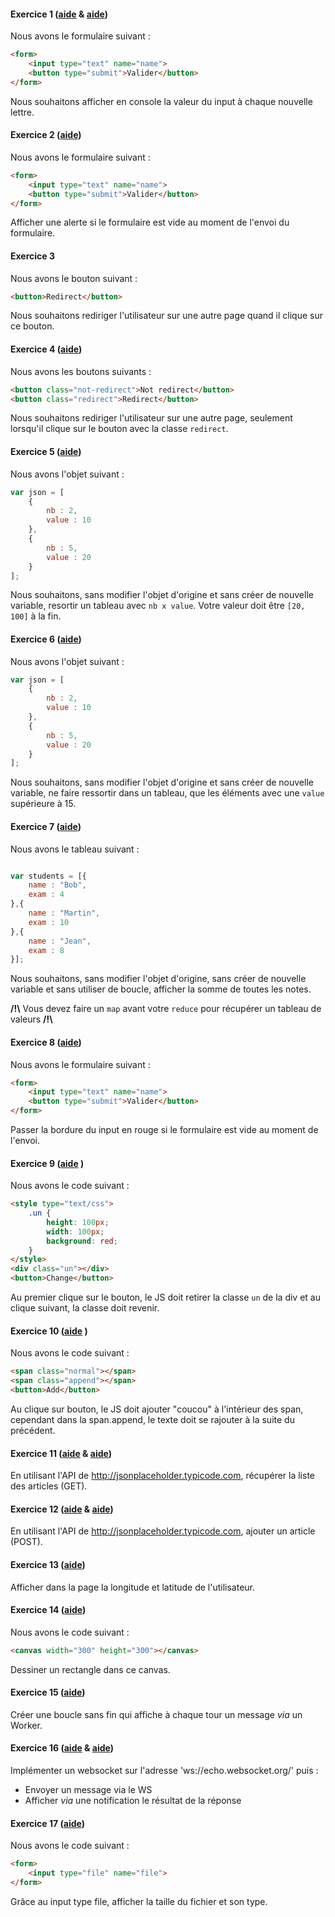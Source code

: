 #### Exercice 1 ([aide](https://developer.mozilla.org/en-US/docs/Web/Events) & [aide](https://developer.mozilla.org/en-US/docs/Web/Events/keyup))

Nous avons le formulaire suivant : 
```html
<form> 
	<input type="text" name="name">
	<button type="submit">Valider</button>
</form>
```

Nous souhaitons afficher en console la valeur du input à chaque nouvelle lettre.


#### Exercice 2 ([aide](https://developer.mozilla.org/en-US/docs/Web/API/Window/alert))


Nous avons le formulaire suivant : 

```html
<form> 
	<input type="text" name="name">
	<button type="submit">Valider</button>
</form>
```

Afficher une alerte si le formulaire est vide au moment de l'envoi du formulaire.

#### Exercice 3 

Nous avons le bouton suivant : 

```html
<button>Redirect</button>
```

Nous souhaitons rediriger l'utilisateur sur une autre page quand il clique sur ce bouton. 


#### Exercice 4  ([aide](https://developer.mozilla.org/en-US/docs/Web/API/Document/querySelector))

Nous avons les boutons suivants : 

```html
<button class="not-redirect">Not redirect</button>
<button class="redirect">Redirect</button>
```

Nous souhaitons rediriger l'utilisateur sur une autre page, seulement lorsqu'il clique sur le bouton avec la classe `redirect`. 

#### Exercice 5 ([aide](https://developer.mozilla.org/fr/docs/Web/JavaScript/Reference/Objets_globaux/Array/map))


Nous avons l'objet suivant : 
```js
var json = [
	{
		nb : 2, 
		value : 10
	},
	{
		nb : 5, 
		value : 20
	}
];
```

Nous souhaitons, sans modifier l'objet d'origine et sans créer de nouvelle variable, resortir un tableau avec `nb x value`. 
Votre valeur doit être `[20, 100]` à la fin. 

#### Exercice 6 ([aide](https://developer.mozilla.org/fr/docs/Web/JavaScript/Reference/Objets_globaux/Array/filter))


Nous avons l'objet suivant : 
```js
var json = [
	{
		nb : 2, 
		value : 10
	},
	{
		nb : 5, 
		value : 20
	}
];
```

Nous souhaitons, sans modifier l'objet d'origine et sans créer de nouvelle variable, ne faire ressortir dans un tableau, que les éléments avec une `value` supérieure à 15. 



#### Exercice 7 ([aide](https://developer.mozilla.org/fr/docs/Web/JavaScript/Reference/Objets_globaux/Array/reduce)) 


Nous avons le tableau suivant : 
```js

var students = [{
	name : "Bob", 
	exam : 4	
},{
	name : "Martin", 
	exam : 10	
},{
	name : "Jean", 
	exam : 8	
}];
```

Nous souhaitons, sans modifier l'objet d'origine, sans créer de nouvelle variable et sans utiliser de boucle, afficher la somme de toutes les notes.

__/!\\__ Vous devez faire un `map` avant votre `reduce` pour récupérer un tableau de valeurs __/!\\__



#### Exercice 8 ([aide](https://developer.mozilla.org/fr/docs/Web/API/HTMLElement/style)) 


Nous avons le formulaire suivant : 

```html
<form> 
	<input type="text" name="name">
	<button type="submit">Valider</button>
</form>
```

Passer la bordure du input en rouge si le formulaire est vide au moment de l'envoi.


#### Exercice 9 ([aide](https://developer.mozilla.org/fr/docs/Web/API/Element/classList) ) 

Nous avons le code suivant : 

```html
<style type="text/css">
	.un {
		height: 100px;
		width: 100px;
		background: red; 
	}
</style>
<div class="un"></div>
<button>Change</button>
```

Au premier clique sur le bouton, le JS doit retirer la classe `un` de la div et au clique suivant, la classe doit revenir.  


#### Exercice 10 ([aide](https://developer.mozilla.org/fr/docs/Web/API/Element/innertHTML) ) 

Nous avons le code suivant : 

```html
<span class="normal"></span>
<span class="append"></span>
<button>Add</button>
```

Au clique sur bouton, le JS doit ajouter "coucou" à l'intérieur des span, cependant dans la span.append, le texte doit se rajouter à la suite du précédent.   

#### Exercice 11 ([aide](https://developer.mozilla.org/fr/docs/AJAX/Premiers_pas) & [aide](https://openclassrooms.com/courses/ajax-et-l-echange-de-donnees-en-javascript/l-objet-xmlhttprequest-1)) 

En utilisant l'API de http://jsonplaceholder.typicode.com, récupérer la liste des articles (GET).

#### Exercice 12 ([aide](https://developer.mozilla.org/fr/docs/AJAX/Premiers_pas) & [aide](https://openclassrooms.com/courses/ajax-et-l-echange-de-donnees-en-javascript/l-objet-xmlhttprequest-1)) 

En utilisant l'API de http://jsonplaceholder.typicode.com, ajouter un article (POST).

#### Exercice 13 ([aide](https://developer.mozilla.org/fr/docs/Using_geolocation))

Afficher dans la page la longitude et latitude de l'utilisateur. 

#### Exercice 14 ([aide](https://developer.mozilla.org/fr/docs/Using_geolocation))


Nous avons le code suivant : 

```html
<canvas width="300" height="300"></canvas>
```

Dessiner un rectangle dans ce canvas. 

#### Exercice 15 ([aide](https://developer.mozilla.org/fr/docs/Utilisation_des_web_workers))

Créer une boucle sans fin qui affiche à chaque tour un message _via_ un Worker. 

#### Exercice 16 ([aide](https://developer.mozilla.org/fr/docs/WebSockets) & [aide](https://developer.mozilla.org/fr/docs/Web/API/notification))

Implémenter un websocket sur l'adresse 'ws://echo.websocket.org/' puis : 

* Envoyer un message via le WS 
* Afficher _via_ une notification le résultat de la réponse 


#### Exercice 17 ([aide](https://openclassrooms.com/courses/dynamisez-vos-sites-web-avec-javascript/l-api-file))


Nous avons le code suivant : 

```html
<form>
	<input type="file" name="file">
</form>

```

Grâce au input type file, afficher la taille du fichier et son type. 



